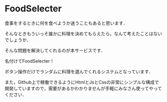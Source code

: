 # FoodSelecter

食事をするときに何を食べようか迷うこともあると思います．

そんなときもういっそ誰かに料理を決めてもらえたら，なんて考えたことはないでしょうか．

そんな問題を解決してくれるのが本サービスです．

名付けてFoodSelecter！

ボタン操作だけでランダムに料理を選んでくれるシステムとなっています．

また，Github上で稼働できるようにHtmlとJsとCssの非常にシンプルな構成で開発していますので，需要があるかわかりませんが手軽にみなさん使ってやってください．
